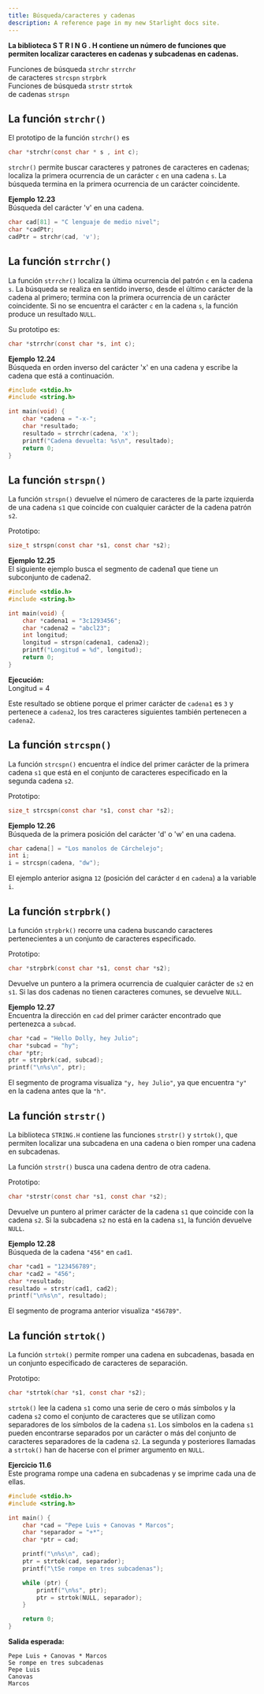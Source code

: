 ```yaml
---
title: Búsqueda/caracteres y cadenas
description: A reference page in my new Starlight docs site.
---
```



**La biblioteca S T R I N G . H contiene un número de funciones que permiten localizar caracteres en cadenas y subcadenas en cadenas.**  

Funciones de búsqueda `strchr` `strrchr`  
de caracteres `strcspn` `strpbrk`  
Funciones de búsqueda `strstr` `strtok`  
de cadenas `strspn`

## La función `strchr()`

El prototipo de la función `strchr()` es  
```c
char *strchr(const char * s , int c);
```

`strchr()` permite buscar caracteres y patrones de caracteres en cadenas; localiza la primera ocurrencia de un carácter `c` en una cadena `s`. La búsqueda termina en la primera ocurrencia de un carácter coincidente.

**Ejemplo 12.23**  
Búsqueda del carácter 'v' en una cadena.
```c
char cad[81] = "C lenguaje de medio nivel";
char *cadPtr;
cadPtr = strchr(cad, 'v');
```

## La función `strrchr()`

La función `strrchr()` localiza la última ocurrencia del patrón `c` en la cadena `s`. La búsqueda se realiza en sentido inverso, desde el último carácter de la cadena al primero; termina con la primera ocurrencia de un carácter coincidente. Si no se encuentra el carácter `c` en la cadena `s`, la función produce un resultado `NULL`.

Su prototipo es:  
```c
char *strrchr(const char *s, int c);
```

**Ejemplo 12.24**  
Búsqueda en orden inverso del carácter 'x' en una cadena y escribe la cadena que está a continuación.
```c
#include <stdio.h>
#include <string.h>

int main(void) {
    char *cadena = "-x-";
    char *resultado;
    resultado = strrchr(cadena, 'x');
    printf("Cadena devuelta: %s\n", resultado);
    return 0;
}
```

## La función `strspn()`

La función `strspn()` devuelve el número de caracteres de la parte izquierda de una cadena `s1` que coincide con cualquier carácter de la cadena patrón `s2`.

Prototipo:  
```c
size_t strspn(const char *s1, const char *s2);
```

**Ejemplo 12.25**  
El siguiente ejemplo busca el segmento de cadena1 que tiene un subconjunto de cadena2.
```c
#include <stdio.h>
#include <string.h>

int main(void) {
    char *cadena1 = "3c1293456";
    char *cadena2 = "abcl23";
    int longitud;
    longitud = strspn(cadena1, cadena2);
    printf("Longitud = %d", longitud);
    return 0;
}
```

**Ejecución:**  
Longitud = 4

Este resultado se obtiene porque el primer carácter de `cadena1` es `3` y pertenece a `cadena2`, los tres caracteres siguientes también pertenecen a `cadena2`.

## La función `strcspn()`

La función `strcspn()` encuentra el índice del primer carácter de la primera cadena `s1` que está en el conjunto de caracteres especificado en la segunda cadena `s2`.

Prototipo:  
```c
size_t strcspn(const char *s1, const char *s2);
```

**Ejemplo 12.26**  
Búsqueda de la primera posición del carácter 'd' o 'w' en una cadena.
```c
char cadena[] = "Los manolos de Cárchelejo";
int i;
i = strcspn(cadena, "dw");
```

El ejemplo anterior asigna `12` (posición del carácter `d` en `cadena`) a la variable `i`.

## La función `strpbrk()`

La función `strpbrk()` recorre una cadena buscando caracteres pertenecientes a un conjunto de caracteres especificado.

Prototipo:  
```c
char *strpbrk(const char *s1, const char *s2);
```

Devuelve un puntero a la primera ocurrencia de cualquier carácter de `s2` en `s1`. Si las dos cadenas no tienen caracteres comunes, se devuelve `NULL`.

**Ejemplo 12.27**  
Encuentra la dirección en `cad` del primer carácter encontrado que pertenezca a `subcad`.
```c
char *cad = "Hello Dolly, hey Julio";
char *subcad = "hy";
char *ptr;
ptr = strpbrk(cad, subcad);
printf("\n%s\n", ptr);
```

El segmento de programa visualiza `"y, hey Julio"`, ya que encuentra `"y"` en la cadena antes que la `"h"`.

## La función `strstr()`

La biblioteca `STRING.H` contiene las funciones `strstr()` y `strtok()`, que permiten localizar una subcadena en una cadena o bien romper una cadena en subcadenas.

La función `strstr()` busca una cadena dentro de otra cadena.

Prototipo:  
```c
char *strstr(const char *s1, const char *s2);
```

Devuelve un puntero al primer carácter de la cadena `s1` que coincide con la cadena `s2`. Si la subcadena `s2` no está en la cadena `s1`, la función devuelve `NULL`.

**Ejemplo 12.28**  
Búsqueda de la cadena `"456"` en `cad1`.
```c
char *cad1 = "123456789";
char *cad2 = "456";
char *resultado;
resultado = strstr(cad1, cad2);
printf("\n%s\n", resultado);
```

El segmento de programa anterior visualiza `"456789"`.

## La función `strtok()`

La función `strtok()` permite romper una cadena en subcadenas, basada en un conjunto especificado de caracteres de separación.

Prototipo:  
```c
char *strtok(char *s1, const char *s2);
```

`strtok()` lee la cadena `s1` como una serie de cero o más símbolos y la cadena `s2` como el conjunto de caracteres que se utilizan como separadores de los símbolos de la cadena `s1`. Los símbolos en la cadena `s1` pueden encontrarse separados por un carácter o más del conjunto de caracteres separadores de la cadena `s2`. La segunda y posteriores llamadas a `strtok()` han de hacerse con el primer argumento en `NULL`.

**Ejercicio 11.6**  
Este programa rompe una cadena en subcadenas y se imprime cada una de ellas.
```c
#include <stdio.h>
#include <string.h>

int main() {
    char *cad = "Pepe Luis + Canovas * Marcos";
    char *separador = "+*";
    char *ptr = cad;

    printf("\n%s\n", cad);
    ptr = strtok(cad, separador);
    printf("\tSe rompe en tres subcadenas");

    while (ptr) {
        printf("\n%s", ptr);
        ptr = strtok(NULL, separador);
    }

    return 0;
}
```

**Salida esperada:**  
```
Pepe Luis + Canovas * Marcos  
Se rompe en tres subcadenas  
Pepe Luis  
Canovas  
Marcos
```

